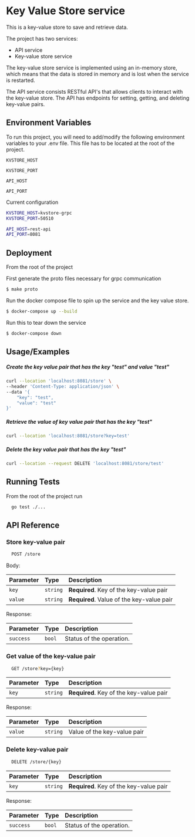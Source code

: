 
#  Key Value Store service


This is a key-value store to save and retrieve data.

The project has two services:
- API service
- Key-value store service


The key-value store service is implemented using an in-memory store, which means that the data is stored in memory and is lost when the service is restarted.

The API service consists RESTful API's that allows clients to interact with the key-value store. The API has endpoints for setting, getting, and deleting key-value pairs.




## Environment Variables

To run this project, you will need to add/modify the following environment variables to your .env file. This file has to be located at the root of the project.

`KVSTORE_HOST`

`KVSTORE_PORT`

`API_HOST`

`API_PORT`

Current configuration

```bash
KVSTORE_HOST=kvstore-grpc
KVSTORE_PORT=50510

API_HOST=rest-api
API_PORT=8081

```

## Deployment


From the root of the project

First generate the proto files necessary for grpc communication

```bash
$ make proto
```

Run the docker compose file to spin up the service and the key value store.

```bash
$ docker-compose up --build
```

Run this to tear down the service

```bash
$ docker-compose down
```
## Usage/Examples



##### Create the key value pair that has the key "test" and value "test"


```bash
curl --location 'localhost:8081/store' \
--header 'Content-Type: application/json' \
--data '{
    "key": "test",
    "value": "test"
}'
```



##### Retrieve the value of key value pair that has the key "test"


```bash
curl --location 'localhost:8081/store?key=test'
```

##### Delete the key value pair that has the key "test"


```bash
curl --location --request DELETE 'localhost:8081/store/test'
```


## Running Tests

From the root of the project run

```bash
  go test ./...
```


## API Reference

### Store key-value pair

```bash
  POST /store
```
Body:

| Parameter | Type     | Description                |
| :-------- | :------- | :------------------------- |
| `key` | `string` | **Required**. Key of the key-value pair|
| `value` | `string` | **Required**. Value of the key-value pair|

Response:

| Parameter | Type     | Description                             |
| :-------- | :------- |:----------------------------------------|
| `success` | `bool` | Status of the operation.|


### Get value of the key-value pair

```bash
  GET /store?key={key}
```

| Parameter | Type     | Description                       |
| :-------- | :------- | :-------------------------------- |
| `key` | `string` | **Required**. Key of the key-value pair|


Response:

| Parameter | Type     | Description                |
| :-------- | :------- | :------------------------- |
| `value` | `string` |  Value of the key-value pair|


### Delete key-value pair

```bash
  DELETE /store/{key}
```

| Parameter | Type     | Description                       |
| :-------- | :------- | :-------------------------------- |
| `key` | `string` | **Required**. Key of the key-value pair|

Response:

| Parameter | Type     | Description                |
| :-------- | :------- | :------------------------- |
| `success` | `bool` | Status of the operation. |




